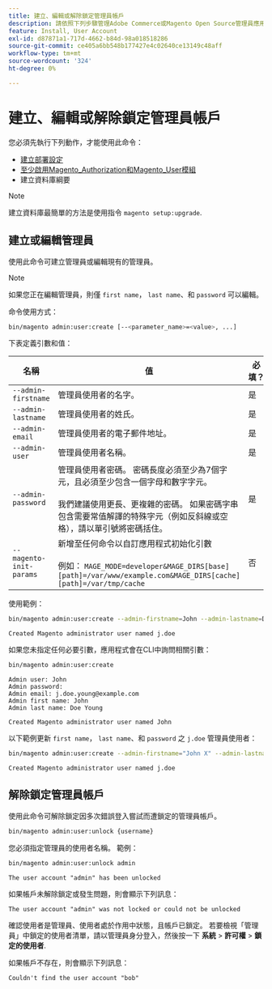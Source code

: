 ```yaml
---
title: 建立、編輯或解除鎖定管理員帳戶
description: 請依照下列步驟管理Adobe Commerce或Magento Open Source管理員應用程式的管理員帳戶。
feature: Install, User Account
exl-id: d87871a1-717d-4662-b84d-98a018518286
source-git-commit: ce405a6bb548b177427e4c02640ce13149c48aff
workflow-type: tm+mt
source-wordcount: '324'
ht-degree: 0%

---
```


# 建立、編輯或解除鎖定管理員帳戶

您必須先執行下列動作，才能使用此命令：

- [建立部署設定](deployment.md)
- [至少啟用Magento_Authorization和Magento_User模組](manage-modules.md)
- 建立資料庫綱要

>[!NOTE]
>
>建立資料庫最簡單的方法是使用指令 `magento setup:upgrade`.

## 建立或編輯管理員

使用此命令可建立管理員或編輯現有的管理員。

>[!NOTE]
>
>如果您正在編輯管理員，則僅 `first name`， `last name`、和 `password` 可以編輯。

命令使用方式：

```bash
bin/magento admin:user:create [--<parameter_name>=<value>, ...]
```

下表定義引數和值：

| 名稱 | 值 | 必填？ |
|--- |--- |--- |
| `--admin-firstname` | 管理員使用者的名字。 | 是 |
| `--admin-lastname` | 管理員使用者的姓氏。 | 是 |
| `--admin-email` | 管理員使用者的電子郵件地址。 | 是 |
| `--admin-user` | 管理員使用者名稱。 | 是 |
| `--admin-password` | 管理員使用者密碼。 密碼長度必須至少為7個字元，且必須至少包含一個字母和數字字元。 <br><br>我們建議使用更長、更複雜的密碼。 如果密碼字串包含需要常值解譯的特殊字元（例如反斜線或空格），請以單引號將密碼括住。 | 是 |
| `--magento-init-params` | 新增至任何命令以自訂應用程式初始化引數<br/><br/>例如： `MAGE_MODE=developer&MAGE_DIRS[base][path]=/var/www/example.com&MAGE_DIRS[cache][path]=/var/tmp/cache` | 否 |

使用範例：

```bash
bin/magento admin:user:create --admin-firstname=John --admin-lastname=Doe --admin-email=j.doe@example.com --admin-user=j.doe --admin-password=A0b9%t3g
```

```terminal
Created Magento administrator user named j.doe
```

如果您未指定任何必要引數，應用程式會在CLI中詢問相關引數：

```bash
bin/magento admin:user:create
```

```terminal
Admin user: John
Admin password:
Admin email: j.doe.young@example.com
Admin first name: John
Admin last name: Doe Young
```

```terminal
Created Magento administrator user named John
```

以下範例更新 `first name`， `last name`、和 `password` 之 `j.doe` 管理員使用者：

```bash
bin/magento admin:user:create --admin-firstname="John X" --admin-lastname="Doe X" --admin-email=j.doe@example.com --admin-user=j.doe --admin-password=A1234567
```

```terminal
Created Magento administrator user named j.doe
```

## 解除鎖定管理員帳戶

使用此命令可解除鎖定因多次錯誤登入嘗試而遭鎖定的管理員帳戶。

```bash
bin/magento admin:user:unlock {username}
```

您必須指定管理員的使用者名稱。 範例：

```bash
bin/magento admin:user:unlock admin
```

```terminal
The user account "admin" has been unlocked
```

如果帳戶未解除鎖定或發生問題，則會顯示下列訊息：

```terminal
The user account "admin" was not locked or could not be unlocked
```

確認使用者是管理員、使用者處於作用中狀態，且帳戶已鎖定。 若要檢視「管理員」中鎖定的使用者清單，請以管理員身分登入，然後按一下 **系統** > **許可權** > **鎖定的使用者**.

如果帳戶不存在，則會顯示下列訊息：

```terminal
Couldn't find the user account "bob"
```
